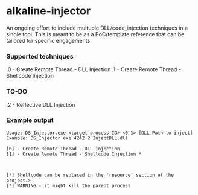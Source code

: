 # alkaline-injector

An ongoing effort to include multuple DLL/code_injection techniques in a single tool.
This is meant to be as a PoC/template reference that can be tailored for specific engagements

### Supported techniques

.0 - Create Remote Thread - DLL Injection
.1 - Create Remote Thread - Shellcode Injection 

### TO-DO
.2 - Reflective DLL Injection


### Example output 
```
Usage: DS_Injector.exe <target process ID> <0-1> [DLL Path to inject]
Example: DS_Injector.exe 4242 2 InjectDLL.dll

[0] - Create Remote Thread - DLL Injection
[1] - Create Remote Thread - Shellcode Injection *



[*] Shellcode can be replaced in the 'resource' section of the project.>
[*] WARNING - it might kill the parent process
```
